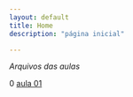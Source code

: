 ```yaml
---
layout: default
title: Home
description: "página inicial"

---
```


*Arquivos das aulas*

0
[aula 01](_posts/srcAula01)
